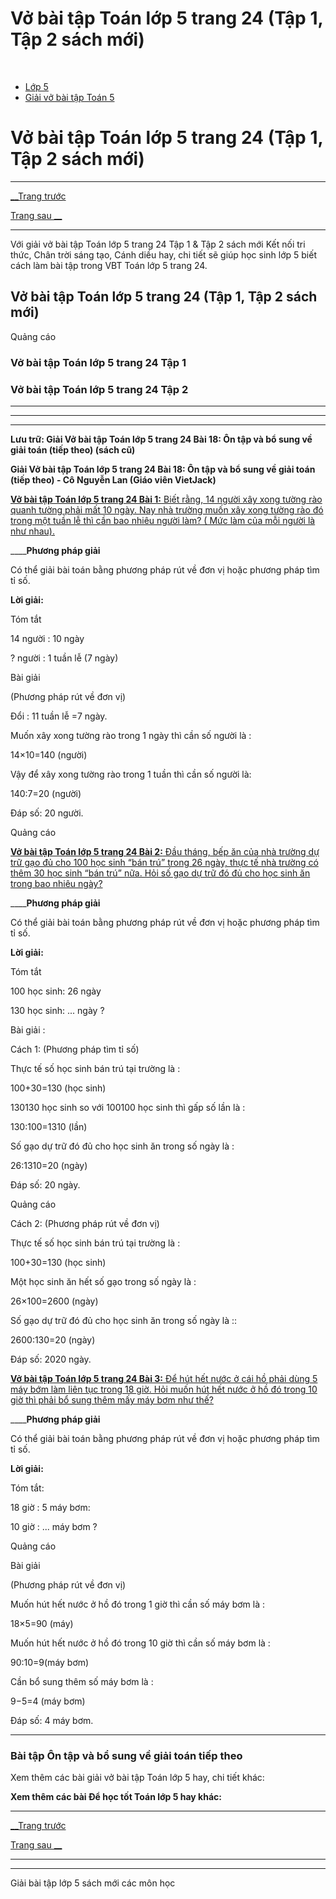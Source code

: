 # Vở bài tập Toán lớp 5 trang 24 (Tập 1, Tập 2 sách mới)

﻿

  * [Lớp 5](https://vietjack.com/series/lop-5.jsp)
  * [Giải vở bài tập Toán 5](https://vietjack.com/giai-vo-bai-tap-toan-5/index.jsp)



# Vở bài tập Toán lớp 5 trang 24 (Tập 1, Tập 2 sách mới)

* * *

[__Trang trước](https://vietjack.com/giai-vo-bai-tap-toan-5/bai-17-luyen-tap.jsp)

[Trang sau __](https://vietjack.com/giai-vo-bai-tap-toan-5/bai-19-luyen-tap.jsp)

* * *

Với giải vở bài tập Toán lớp 5 trang 24 Tập 1 & Tập 2 sách mới Kết nối tri thức, Chân trời sáng tạo, Cánh diều hay, chi tiết sẽ giúp học sinh lớp 5 biết cách làm bài tập trong VBT Toán lớp 5 trang 24.

## Vở bài tập Toán lớp 5 trang 24 (Tập 1, Tập 2 sách mới)

Quảng cáo

### Vở bài tập Toán lớp 5 trang 24 Tập 1

### Vở bài tập Toán lớp 5 trang 24 Tập 2

* * *

* * *

* * *

**Lưu trữ: Giải Vở bài tập Toán lớp 5 trang 24 Bài 18: Ôn tập và bổ sung về giải toán (tiếp theo) (sách cũ)**

**Giải Vở bài tập Toán lớp 5 trang 24 Bài 18: Ôn tập và bổ sung về giải toán (tiếp theo) - Cô Nguyễn Lan (Giáo viên VietJack)**

[**Vở bài tập Toán lớp 5 trang 24 Bài 1:** Biết rằng, 14 người xây xong tường rào quanh tường phải mất 10 ngày. Nay nhà trường muốn xây xong tường rào đó trong một tuần lễ thì cần bao nhiêu người làm? ( Mức làm của mỗi người là như nhau).](https://vietjack.com/giai-vo-bai-tap-toan-5/bai-1-trang-24-vbt-toan-5-tap-1.jsp)

____**Phương pháp giải**

Có thể giải bài toán bằng phương pháp rút về đơn vị hoặc phương pháp tìm tỉ số.

**Lời giải:**

Tóm tắt

14 người : 10 ngày

? người : 1 tuần lễ (7 ngày)

Bài giải

(Phương pháp rút về đơn vị)

Đổi : 11 tuần lễ =7 ngày.

Muốn xây xong tường rào trong 1 ngày thì cần số người là :

14×10=140 (người)

Vậy để xây xong tường rào trong 1 tuần thì cần số người là:

140:7=20 (người)

Đáp số: 20 người.

Quảng cáo

[**Vở bài tập Toán lớp 5 trang 24 Bài 2:** Đầu tháng, bếp ăn của nhà trường dự trữ gạo đủ cho 100 học sinh “bán trú” trong 26 ngày, thực tế nhà trường có thêm 30 học sinh “bán trú” nữa. Hỏi số gạo dự trữ đó đủ cho học sinh ăn trong bao nhiêu ngày?](https://vietjack.com/giai-vo-bai-tap-toan-5/bai-2-trang-24-vbt-toan-5-tap-1.jsp)

____**Phương pháp giải**

Có thể giải bài toán bằng phương pháp rút về đơn vị hoặc phương pháp tìm tỉ số.

**Lời giải:**

Tóm tắt

100 học sinh: 26 ngày

130 học sinh: ... ngày ?

Bài giải :

Cách 1: (Phương pháp tìm tỉ số)

Thực tế số học sinh bán trú tại trường là :

100+30=130 (học sinh)

130130 học sinh so với 100100 học sinh thì gấp số lần là :

130:100=1310 (lần)

Số gạo dự trữ đó đủ cho học sinh ăn trong số ngày là :

26:1310=20 (ngày)

Đáp số: 20 ngày.

Quảng cáo

Cách 2: (Phương pháp rút về đơn vị) 

Thực tế số học sinh bán trú tại trường là :

100+30=130 (học sinh)

Một học sinh ăn hết số gạo trong số ngày là :

26×100=2600 (ngày)

Số gạo dự trữ đó đủ cho học sinh ăn trong số ngày là ::

2600:130=20 (ngày)

Đáp số: 2020 ngày.

[**Vở bài tập Toán lớp 5 trang 24 Bài 3:** Để hút hết nước ở cái hồ phải dùng 5 máy bớm làm liên tục trong 18 giờ. Hỏi muốn hút hết nước ở hồ đó trong 10 giờ thì phải bổ sung thêm mấy máy bơm như thế?](https://vietjack.com/giai-vo-bai-tap-toan-5/bai-3-trang-24-vbt-toan-5-tap-1.jsp)

____**Phương pháp giải**

Có thể giải bài toán bằng phương pháp rút về đơn vị hoặc phương pháp tìm tỉ số.

**Lời giải:**

Tóm tắt:

18 giờ : 5 máy bơm: 

10 giờ : ... máy bơm ?

Quảng cáo

Bài giải

(Phương pháp rút về đơn vị)

Muốn hút hết nước ở hồ đó trong 1 giờ thì cần số máy bơm là : 

18×5=90 (máy)

Muốn hút hết nước ở hồ đó trong 10 giờ thì cần số máy bơm là :

90:10=9(máy bơm)

Cần bổ sung thêm số máy bơm là :

9−5=4 (máy bơm)

Đáp số: 4 máy bơm.

* * *

### **Bài tập Ôn tập và bổ sung về giải toán tiếp theo**

Xem thêm các bài giải vở bài tập Toán lớp 5 hay, chi tiết khác:

**Xem thêm các bài Để học tốt Toán lớp 5 hay khác:**

* * *

[__Trang trước](https://vietjack.com/giai-vo-bai-tap-toan-5/bai-17-luyen-tap.jsp)

[Trang sau __](https://vietjack.com/giai-vo-bai-tap-toan-5/bai-19-luyen-tap.jsp)

* * *

* * *

Giải bài tập lớp 5 sách mới các môn học
